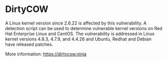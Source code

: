# DirtyCOW

A Linux kernel version since 2.6.22 is affected by this vulnerability. A detection script can be used to determine vulnerable kernel versions on Red Hat Enterprise Linux and CentOS. The vulnerability is addressed in Linux kernel versions 4.8.3, 4.7.9, and 4.4.26 and Ubuntu, Redhat and Debian have released patches.


More information: https://dirtycow.ninja
